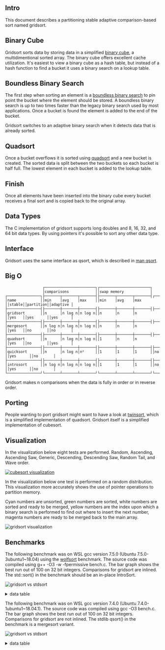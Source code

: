 Intro
-----
This document describes a partitioning stable adaptive comparison-based sort named gridsort.

Binary Cube
-----------
Gridsort sorts data by storing data in a simplified [binary cube](https://github.com/scandum/binary_cube), a multidimentional sorted array. The binary cube offers excellent cache utilization. It's easiest to view a binary cube as a hash table, but instead of a hash function to find a bucket it uses a binary search on a lookup table.

Boundless Binary Search
-----------------------
The first step when sorting an element is a [boundless binary search](https://github.com/scandum/binary_search) to pin point the bucket where the element should be stored. A boundless binary search is up to two times faster than the legacy binary search used by most applications. Once a bucket is found the element is added to the end of the bucket.

Gridsort switches to an adaptive binary search when it detects data that is already sorted.

Quadsort
--------
Once a bucket overflows it is sorted using [quadsort](https://github.com/scandum/quadsort) and a new bucket is created. The sorted data is split between the two buckets so each bucket is half full. The lowest element in each bucket is added to the lookup table.

Finish
------
Once all elements have been inserted into the binary cube every bucket receives a final sort and is copied back to the original array.

Data Types
----------
The C implementation of gridsort supports long doubles and 8, 16, 32, and 64 bit data types. By using pointers it's possible to sort any other data type.

Interface
---------
Gridsort uses the same interface as qsort, which is described in [man qsort](https://man7.org/linux/man-pages/man3/qsort.3p.html).

Big O
-----
```cobol
                 ┌───────────────────────┐┌───────────────────────┐
                 │comparisons            ││swap memory            │
┌───────────────┐├───────┬───────┬───────┤├───────┬───────┬───────┤┌──────┐┌─────────┐┌─────────┐
│name           ││min    │avg    │max    ││min    │avg    │max    ││stable││partition││adaptive │
├───────────────┤├───────┼───────┼───────┤├───────┼───────┼───────┤├──────┤├─────────┤├─────────┤
│gridsort       ││n      │n log n│n log n││n      │n      │n      ││yes   ││yes      ││yes      │
├───────────────┤├───────┼───────┼───────┤├───────┼───────┼───────┤├──────┤├─────────┤├─────────┤
│mergesort      ││n log n│n log n│n log n││n      │n      │n      ││yes   ││no       ││no       │
├───────────────┤├───────┼───────┼───────┤├───────┼───────┼───────┤├──────┤├─────────┤├─────────┤
│quadsort       ││n      │n log n│n log n││1      │n      │n      ││yes   ││no       ││yes      │
├───────────────┤├───────┼───────┼───────┤├───────┼───────┼───────┤├──────┤├─────────┤├─────────┤
│quicksort      ││n      │n log n│n²     ││1      │1      │1      ││no    ││yes      ││no       │
├───────────────┤├───────┼───────┼───────┤├───────┼───────┼───────┤├──────┤├─────────┤├─────────┤
│introsort      ││n log n│n log n│n log n││1      │1      │1      ││no    ││yes      ││no       │
└───────────────┘└───────┴───────┴───────┘└───────┴───────┴───────┘└──────┘└─────────┘└─────────┘
```

Gridsort makes n comparisons when the data is fully in order or in reverse order.

Porting
-------
People wanting to port gridsort might want to have a look at [twinsort](https://github.com/scandum/twinsort), which is a simplified implementation of quadsort. Gridsort itself is a simplified implementation of cubesort.

Visualization
-------------
In the visualization below eight tests are performed. Random, Ascending, Ascending Saw, Generic,
Descending, Descending Saw, Random Tail, and Wave order.

[![cubesort visualization](https://github.com/scandum/gridsort/blob/main/images/cubesort.gif)](https://www.youtube.com/watch?v=DHC1qnV4mao)

In the visualization below one test is performed on a random distribution. This visualization more accurately shows the use of pointer operations to partition memory.

Cyan numbers are unsorted, green numbers are sorted, white numbers are sorted and ready to be
merged, yellow numbers are the index upon which a binary search is performed to find out where
to insert the next number, magenta numbers are ready to be merged back to the main array.

![gridsort visualization](https://github.com/scandum/gridsort/blob/main/images/gridsort.gif)

Benchmarks
----------

The following benchmark was on WSL gcc version 7.5.0 (Ubuntu 7.5.0-3ubuntu1~18.04) using the [wolfsort](https://github.com/scandum/wolfsort) benchmark.
The source code was compiled using g++ -O3 -w -fpermissive bench.c. The bar graph shows the best run out of 100 on 32 bit integers. Comparisons for gridsort are inlined. The std::sort() in the benchmark should be an in-place IntroSort. 

![gridsort vs stdsort](https://github.com/scandum/gridsort/blob/main/images/gridsort_vs_stdsort.png)

<details><summary>data table</summary>

|      Name |    Items | Type |     Best |  Average |     Loops | Samples |     Distribution |
| --------- | -------- | ---- | -------- | -------- | --------- | ------- | ---------------- |
| std::sort |  1000000 |  128 | 0.110579 | 0.110943 |         1 |     100 |     random order |
|  gridsort |  1000000 |  128 | 0.105021 | 0.105474 |         1 |     100 |     random order |

|      Name |    Items | Type |     Best |  Average |     Loops | Samples |     Distribution |
| --------- | -------- | ---- | -------- | -------- | --------- | ------- | ---------------- |
| std::sort |  1000000 |   64 | 0.065856 | 0.066048 |         1 |     100 |     random order |
|  gridsort |  1000000 |   64 | 0.054824 | 0.055161 |         1 |     100 |     random order |

|      Name |    Items | Type |     Best |  Average |     Loops | Samples |     Distribution |
| --------- | -------- | ---- | -------- | -------- | --------- | ------- | ---------------- |
| std::sort |  1000000 |   32 | 0.065065 | 0.065391 |         1 |     100 |     random order |
|  gridsort |  1000000 |   32 | 0.053922 | 0.054189 |         1 |     100 |     random order |
|           |          |      |          |          |           |         |                  |
| std::sort |  1000000 |   32 | 0.011443 | 0.011800 |         1 |     100 |  ascending order |
|  gridsort |  1000000 |   32 | 0.003463 | 0.003526 |         1 |     100 |  ascending order |
|           |          |      |          |          |           |         |                  |
| std::sort |  1000000 |   32 | 0.033698 | 0.033884 |         1 |     100 |    ascending saw |
|  gridsort |  1000000 |   32 | 0.013591 | 0.013691 |         1 |     100 |    ascending saw |
|           |          |      |          |          |           |         |                  |
| std::sort |  1000000 |   32 | 0.030675 | 0.030970 |         1 |     100 |    generic order |
|  gridsort |  1000000 |   32 | 0.015841 | 0.016119 |         1 |     100 |    generic order |
|           |          |      |          |          |           |         |                  |
| std::sort |  1000000 |   32 | 0.008789 | 0.009153 |         1 |     100 | descending order |
|  gridsort |  1000000 |   32 | 0.003662 | 0.003750 |         1 |     100 | descending order |
|           |          |      |          |          |           |         |                  |
| std::sort |  1000000 |   32 | 0.026253 | 0.026449 |         1 |     100 |   descending saw |
|  gridsort |  1000000 |   32 | 0.012359 | 0.012535 |         1 |     100 |   descending saw |
|           |          |      |          |          |           |         |                  |
| std::sort |  1000000 |   32 | 0.044365 | 0.044593 |         1 |     100 |      random tail |
|  gridsort |  1000000 |   32 | 0.015910 | 0.016008 |         1 |     100 |      random tail |
|           |          |      |          |          |           |         |                  |
| std::sort |  1000000 |   32 | 0.055819 | 0.056025 |         1 |     100 |      random half |
|  gridsort |  1000000 |   32 | 0.029525 | 0.029700 |         1 |     100 |      random half |
|           |          |      |          |          |           |         |                  |
| std::sort |  1000000 |   32 | 0.027889 | 0.028305 |         1 |     100 |  ascending tiles |
|  gridsort |  1000000 |   32 | 0.012352 | 0.012592 |         1 |     100 |  ascending tiles |
</details>

The following benchmark was on WSL gcc version 7.4.0 (Ubuntu 7.4.0-1ubuntu1~18.04.1).
The source code was compiled using gcc -O3 bench.c. The bar graph shows the best run out of 100 on 32 bit integers. Comparisons for gridsort are not inlined. The stdlib qsort() in the benchmark is a mergesort variant. 

![gridsort vs stdsort](https://github.com/scandum/gridsort/blob/main/images/gridsort_vs_qsort.png)

<details><summary>data table</summary>

|      Name |    Items | Type |     Best |  Average |  Compares | Samples |     Distribution |
| --------- | -------- | ---- | -------- | -------- | --------- | ------- | ---------------- |
|     qsort |   100000 |  128 | 0.019332 | 0.020187 |   1536181 |     100 |     random order |
|  gridsort |   100000 |  128 | 0.013077 | 0.013145 |   1645784 |     100 |     random order |

|      Name |    Items | Type |     Best |  Average |  Compares | Samples |     Distribution |
| --------- | -------- | ---- | -------- | -------- | --------- | ------- | ---------------- |
|     qsort |   100000 |   64 | 0.009379 | 0.009614 |   1536491 |     100 |     random order |
|  gridsort |   100000 |   64 | 0.007207 | 0.007287 |   1654963 |     100 |     random order |

|      Name |    Items | Type |     Best |  Average |  Compares | Samples |     Distribution |
| --------- | -------- | ---- | -------- | -------- | --------- | ------- | ---------------- |
|     qsort |   100000 |   32 | 0.008563 | 0.008838 |   1536634 |     100 |     random order |
|  gridsort |   100000 |   32 | 0.006496 | 0.006611 |   1648950 |     100 |     random order |
|           |          |      |          |          |           |         |                  |
|     qsort |   100000 |   32 | 0.002268 | 0.002402 |    815024 |     100 |  ascending order |
|  gridsort |   100000 |   32 | 0.000685 | 0.000695 |    202485 |     100 |  ascending order |
|           |          |      |          |          |           |         |                  |
|     qsort |   100000 |   32 | 0.003044 | 0.003232 |    915019 |     100 |    ascending saw |
|  gridsort |   100000 |   32 | 0.002210 | 0.002243 |    639757 |     100 |    ascending saw |
|           |          |      |          |          |           |         |                  |
|     qsort |   100000 |   32 | 0.006369 | 0.006623 |   1532339 |     100 |    generic order |
|  gridsort |   100000 |   32 | 0.002942 | 0.003046 |   1151338 |     100 |    generic order |
|           |          |      |          |          |           |         |                  |
|     qsort |   100000 |   32 | 0.002314 | 0.002538 |    853904 |     100 | descending order |
|  gridsort |   100000 |   32 | 0.000661 | 0.000677 |    200036 |     100 | descending order |
|           |          |      |          |          |           |         |                  |
|     qsort |   100000 |   32 | 0.002754 | 0.002995 |   1063907 |     100 |   descending saw |
|  gridsort |   100000 |   32 | 0.001940 | 0.002044 |    841084 |     100 |   descending saw |
|           |          |      |          |          |           |         |                  |
|     qsort |   100000 |   32 | 0.003875 | 0.004092 |   1012028 |     100 |      random tail |
|  gridsort |   100000 |   32 | 0.002176 | 0.002206 |    627704 |     100 |      random tail |
|           |          |      |          |          |           |         |                  |
|     qsort |   100000 |   32 | 0.005599 | 0.005844 |   1200835 |     100 |      random half |
|  gridsort |   100000 |   32 | 0.003740 | 0.003799 |   1001582 |     100 |      random half |
|           |          |      |          |          |           |         |                  |
|     qsort |   100000 |   32 | 0.003878 | 0.004274 |   1209200 |     100 |  ascending tiles |
|  gridsort |   100000 |   32 | 0.003160 | 0.003267 |    867858 |     100 |  ascending tiles |
</details>
